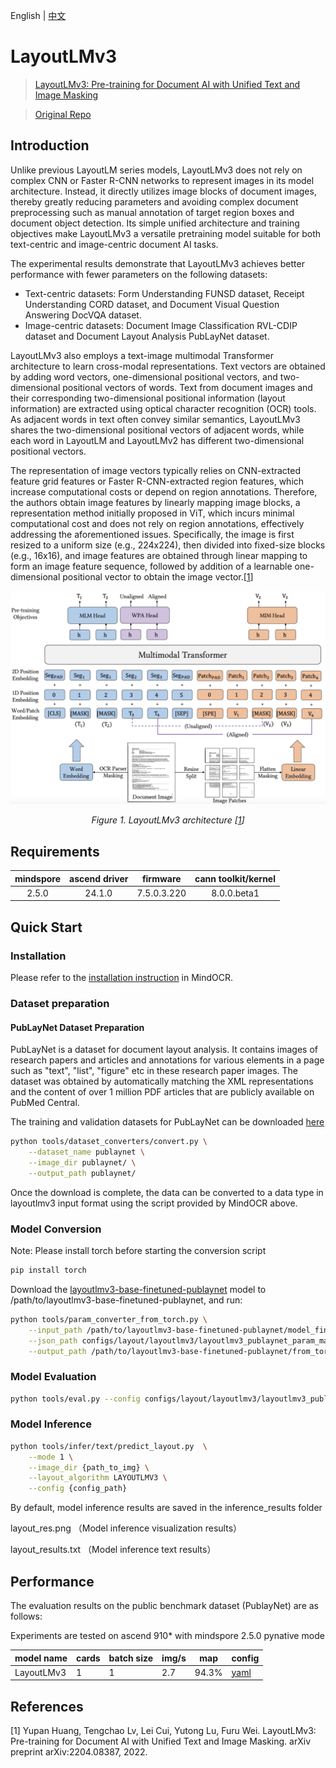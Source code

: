 English | [中文](README_CN.md)

# LayoutLMv3
<!--- Guideline: use url linked to abstract in ArXiv instead of PDF for fast loading.  -->

> [LayoutLMv3: Pre-training for Document AI with Unified Text and Image Masking](https://arxiv.org/abs/2204.08387)

> [Original Repo](https://github.com/microsoft/unilm/tree/master/layoutlmv3)

## Introduction
Unlike previous LayoutLM series models, LayoutLMv3 does not rely on complex CNN or Faster R-CNN networks to represent images in its model architecture. Instead, it directly utilizes image blocks of document images, thereby greatly reducing parameters and avoiding complex document preprocessing such as manual annotation of target region boxes and document object detection. Its simple unified architecture and training objectives make LayoutLMv3 a versatile pretraining model suitable for both text-centric and image-centric document AI tasks.

The experimental results demonstrate that LayoutLMv3 achieves better performance with fewer parameters on the following datasets:

- Text-centric datasets: Form Understanding FUNSD dataset, Receipt Understanding CORD dataset, and Document Visual Question Answering DocVQA dataset.
- Image-centric datasets: Document Image Classification RVL-CDIP dataset and Document Layout Analysis PubLayNet dataset.

LayoutLMv3 also employs a text-image multimodal Transformer architecture to learn cross-modal representations. Text vectors are obtained by adding word vectors, one-dimensional positional vectors, and two-dimensional positional vectors of words. Text from document images and their corresponding two-dimensional positional information (layout information) are extracted using optical character recognition (OCR) tools. As adjacent words in text often convey similar semantics, LayoutLMv3 shares the two-dimensional positional vectors of adjacent words, while each word in LayoutLM and LayoutLMv2 has different two-dimensional positional vectors.

The representation of image vectors typically relies on CNN-extracted feature grid features or Faster R-CNN-extracted region features, which increase computational costs or depend on region annotations. Therefore, the authors obtain image features by linearly mapping image blocks, a representation method initially proposed in ViT, which incurs minimal computational cost and does not rely on region annotations, effectively addressing the aforementioned issues. Specifically, the image is first resized to a uniform size (e.g., 224x224), then divided into fixed-size blocks (e.g., 16x16), and image features are obtained through linear mapping to form an image feature sequence, followed by addition of a learnable one-dimensional positional vector to obtain the image vector.[[1](#references)]

<p align="center">
  <img src=layoutlmv3_arch.jpg width=1000 />
</p>
<p align="center">
  <em> Figure 1. LayoutLMv3 architecture [<a href="#references">1</a>] </em>
</p>

## Requirements

| mindspore  | ascend driver  |    firmware    | cann toolkit/kernel |
|:----------:|:--------------:|:--------------:|:-------------------:|
|   2.5.0    |    24.1.0      |   7.5.0.3.220  |     8.0.0.beta1     |

## Quick Start

### Installation

Please refer to the [installation instruction](https://github.com/mindspore-lab/mindocr#installation) in MindOCR.

### Dataset preparation

#### PubLayNet Dataset Preparation

PubLayNet is a dataset for document layout analysis. It contains images of research papers and articles and annotations for various elements in a page such as "text", "list", "figure" etc in these research paper images. The dataset was obtained by automatically matching the XML representations and the content of over 1 million PDF articles that are publicly available on PubMed Central.

The training and validation datasets for PubLayNet can be downloaded [here](https://dax-cdn.cdn.appdomain.cloud/dax-publaynet/1.0.0/publaynet.tar.gz)

```bash
python tools/dataset_converters/convert.py \
    --dataset_name publaynet \
    --image_dir publaynet/ \
    --output_path publaynet/
```

Once the download is complete, the data can be converted to a data type in layoutlmv3 input format using the script provided by MindOCR above.

### Model Conversion

Note: Please install torch before starting the conversion script
```bash
pip install torch
```

Download the [layoutlmv3-base-finetuned-publaynet](https://huggingface.co/HYPJUDY/layoutlmv3-base-finetuned-publaynet)  model to /path/to/layoutlmv3-base-finetuned-publaynet, and run:

```bash
python tools/param_converter_from_torch.py \
    --input_path /path/to/layoutlmv3-base-finetuned-publaynet/model_final.pt \
    --json_path configs/layout/layoutlmv3/layoutlmv3_publaynet_param_map.json \
    --output_path /path/to/layoutlmv3-base-finetuned-publaynet/from_torch.ckpt
```

### Model Evaluation

```bash
python tools/eval.py --config configs/layout/layoutlmv3/layoutlmv3_publaynet.yaml
```

### Model Inference

```bash
python tools/infer/text/predict_layout.py  \
    --mode 1 \
    --image_dir {path_to_img} \
    --layout_algorithm LAYOUTLMV3 \
    --config {config_path}
```
By default, model inference results are saved in the inference_results folder

layout_res.png （Model inference visualization results）

layout_results.txt  （Model inference text results）

## Performance

The evaluation results on the public benchmark dataset (PublayNet) are as follows:

Experiments are tested on ascend 910* with mindspore 2.5.0 pynative mode
<div align="center">

| **model name** | **cards** | **batch size** | **img/s** | **map** | **config**                                                                                                     |
|----------------|-----------|----------------|-----------|---------|----------------------------------------------------------------------------------------------------------------|
| LayoutLMv3     | 1         | 1              | 2.7       | 94.3%   | [yaml](https://github.com/mindspore-lab/mindocr/blob/main/configs/layout/layoutlmv3/layoutlmv3_publaynet.yaml) |
</div>

## References
<!--- Guideline: Citation format GB/T 7714 is suggested. -->

[1] Yupan Huang, Tengchao Lv, Lei Cui, Yutong Lu, Furu Wei. LayoutLMv3: Pre-training for Document AI with Unified Text and Image Masking. arXiv preprint arXiv:2204.08387, 2022.
